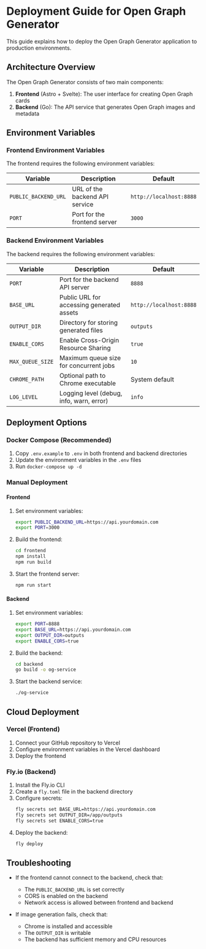 # Deployment Guide for Open Graph Generator

This guide explains how to deploy the Open Graph Generator application to production environments.

## Architecture Overview

The Open Graph Generator consists of two main components:

1. **Frontend** (Astro + Svelte): The user interface for creating Open Graph cards
2. **Backend** (Go): The API service that generates Open Graph images and metadata

## Environment Variables

### Frontend Environment Variables

The frontend requires the following environment variables:

| Variable             | Description                    | Default                 |
| -------------------- | ------------------------------ | ----------------------- |
| `PUBLIC_BACKEND_URL` | URL of the backend API service | `http://localhost:8888` |
| `PORT`               | Port for the frontend server   | `3000`                  |

### Backend Environment Variables

The backend requires the following environment variables:

| Variable         | Description                               | Default                 |
| ---------------- | ----------------------------------------- | ----------------------- |
| `PORT`           | Port for the backend API server           | `8888`                  |
| `BASE_URL`       | Public URL for accessing generated assets | `http://localhost:8888` |
| `OUTPUT_DIR`     | Directory for storing generated files     | `outputs`               |
| `ENABLE_CORS`    | Enable Cross-Origin Resource Sharing      | `true`                  |
| `MAX_QUEUE_SIZE` | Maximum queue size for concurrent jobs    | `10`                    |
| `CHROME_PATH`    | Optional path to Chrome executable        | System default          |
| `LOG_LEVEL`      | Logging level (debug, info, warn, error)  | `info`                  |

## Deployment Options

### Docker Compose (Recommended)

1. Copy `.env.example` to `.env` in both frontend and backend directories
2. Update the environment variables in the `.env` files
3. Run `docker-compose up -d`

### Manual Deployment

#### Frontend

1. Set environment variables:

   ```sh
   export PUBLIC_BACKEND_URL=https://api.yourdomain.com
   export PORT=3000
   ```

2. Build the frontend:

   ```sh
   cd frontend
   npm install
   npm run build
   ```

3. Start the frontend server:
   ```sh
   npm run start
   ```

#### Backend

1. Set environment variables:

   ```sh
   export PORT=8888
   export BASE_URL=https://api.yourdomain.com
   export OUTPUT_DIR=outputs
   export ENABLE_CORS=true
   ```

2. Build the backend:

   ```sh
   cd backend
   go build -o og-service
   ```

3. Start the backend service:
   ```sh
   ./og-service
   ```

## Cloud Deployment

### Vercel (Frontend)

1. Connect your GitHub repository to Vercel
2. Configure environment variables in the Vercel dashboard
3. Deploy the frontend

### Fly.io (Backend)

1. Install the Fly.io CLI
2. Create a `fly.toml` file in the backend directory
3. Configure secrets:
   ```sh
   fly secrets set BASE_URL=https://api.yourdomain.com
   fly secrets set OUTPUT_DIR=/app/outputs
   fly secrets set ENABLE_CORS=true
   ```
4. Deploy the backend:
   ```sh
   fly deploy
   ```

## Troubleshooting

- If the frontend cannot connect to the backend, check that:

  - The `PUBLIC_BACKEND_URL` is set correctly
  - CORS is enabled on the backend
  - Network access is allowed between frontend and backend

- If image generation fails, check that:
  - Chrome is installed and accessible
  - The `OUTPUT_DIR` is writable
  - The backend has sufficient memory and CPU resources
